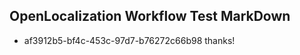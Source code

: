 ## OpenLocalization Workflow Test MarkDown
* af3912b5-bf4c-453c-97d7-b76272c66b98 
thanks!<!--HONumber=Mar16_HO3-->
